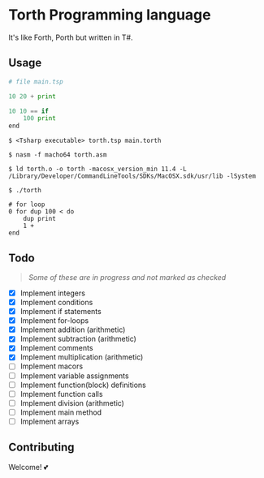 # Torth Programming language

It's like Forth, Porth but written in T#.


## Usage
```python
# file main.tsp

10 20 + print

10 10 == if
    100 print
end

```


```
$ <Tsharp executable> torth.tsp main.torth

$ nasm -f macho64 torth.asm

$ ld torth.o -o torth -macosx_version_min 11.4 -L /Library/Developer/CommandLineTools/SDKs/MacOSX.sdk/usr/lib -lSystem

$ ./torth
```

```
# for loop
0 for dup 100 < do  
    dup print
    1 +
end
```

## Todo
> _Some of these are in progress and not marked as checked_
- [X] Implement integers
- [X] Implement conditions
- [X] Implement if statements
- [X] Implement for-loops
- [X] Implement addition (arithmetic)
- [X] Implement subtraction (arithmetic)
- [X] Implement comments
- [X] Implement multiplication (arithmetic)
- [ ] Implement macors
- [ ] Implement variable assignments
- [ ] Implement function(block) definitions
- [ ] Implement function calls
- [ ] Implement division (arithmetic)
- [ ] Implement main method
- [ ] Implement arrays

## Contributing
Welcome! 💕


